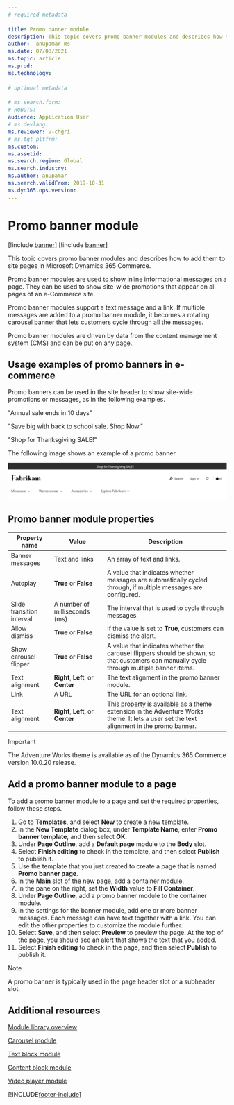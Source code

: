 ```yaml
---
# required metadata

title: Promo banner module
description: This topic covers promo banner modules and describes how to add them to site pages in Microsoft Dynamics 365 Commerce.
author:  anupamar-ms
ms.date: 07/08/2021
ms.topic: article
ms.prod: 
ms.technology: 

# optional metadata

# ms.search.form: 
# ROBOTS: 
audience: Application User
# ms.devlang: 
ms.reviewer: v-chgri
# ms.tgt_pltfrm: 
ms.custom: 
ms.assetid: 
ms.search.region: Global
ms.search.industry: 
ms.author: anupamar
ms.search.validFrom: 2019-10-31
ms.dyn365.ops.version: 
---
```


# Promo banner module

[!include [banner](includes/banner.md)]
[!include [banner](includes/preview-banner.md)]

This topic covers promo banner modules and describes how to add them to site pages in Microsoft Dynamics 365 Commerce.

Promo banner modules are used to show inline informational messages on a page. They can be used to show site-wide promotions that appear on all pages of an e-Commerce site. 

Promo banner modules support a text message and a link. If multiple messages are added to a promo banner module, it becomes a rotating carousel banner that lets customers cycle through all the messages. 

Promo banner modules are driven by data from the content management system (CMS) and can be put on any page.

## Usage examples of promo banners in e-commerce

Promo banners can be used in the site header to show site-wide promotions or messages, as in the following examples.

"Annual sale ends in 10 days"

"Save big with back to school sale. Shop Now."

"Shop for Thanksgiving SALE!" 

The following image shows an example of a promo banner.

![Example of a promo banner module.](./media/ecommerce-Promobanner.PNG)

## Promo banner module properties

| Property name             | Value                              | Description |
|---------------------------|------------------------------------|-------------|
| Banner messages           | Text and links                     | An array of text and links. |
| Autoplay                  | **True** or **False**              | A value that indicates whether messages are automatically cycled through, if multiple messages are configured. |
| Slide transition interval | A number of milliseconds (ms)      | The interval that is used to cycle through messages. |
| Allow dismiss             | **True** or **False**              | If the value is set to **True**, customers can dismiss the alert. |
| Show carousel flipper     | **True** or **False**              | A value that indicates whether the carousel flippers should be shown, so that customers can manually cycle through multiple banner items. |
| Text alignment            | **Right**, **Left**, or **Center** | The text alignment in the promo banner module. |
| Link                      | A URL                              | The URL for an optional link. |
|Text alignment             | **Right**, **Left**, or **Center** | This property is available as a theme extension in the Adventure Works theme. It lets a user set the text alignment in the promo banner. |

> [!IMPORTANT]
> The Adventure Works theme is available as of the Dynamics 365 Commerce version 10.0.20 release.

## Add a promo banner module to a page 

To add a promo banner module to a page and set the required properties, follow these steps.

1. Go to **Templates**, and select **New** to create a new template.
1. In the **New Template** dialog box, under **Template Name**, enter **Promo banner template**, and then select **OK**.
1. Under **Page Outline**, add a **Default page** module to the **Body** slot. 
1. Select **Finish editing** to check in the template, and then select **Publish** to publish it. 
1. Use the template that you just created to create a page that is named **Promo banner page**. 
1. In the **Main** slot of the new page, add a container module. 
1. In the pane on the right, set the **Width** value to **Fill Container**.
1. Under **Page Outline**, add a promo banner module to the container module.
1. In the settings for the banner module, add one or more banner messages. Each message can have text together with a link. You can edit the other properties to customize the module further.
1. Select **Save**, and then select **Preview** to preview the page. At the top of the page, you should see an alert that shows the text that you added.
1. Select **Finish editing** to check in the page, and then select **Publish** to publish it.

> [!NOTE]
> A promo banner is typically used in the page header slot or a subheader slot.

## Additional resources

[Module library overview](starter-kit-overview.md)

[Carousel module](add-carousel.md)

[Text block module](add-content-rich-block.md)

[Content block module](add-hero-module.md)

[Video player module](add-video-player.md)


[!INCLUDE[footer-include](../includes/footer-banner.md)]
